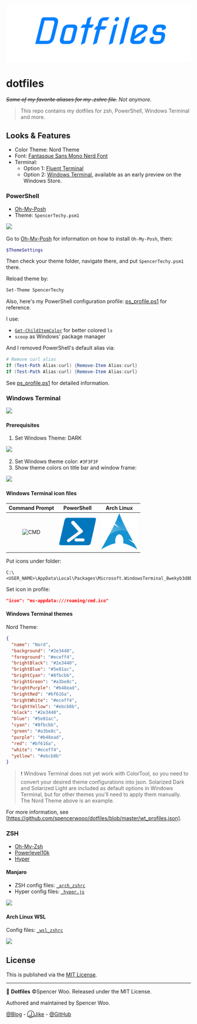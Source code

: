 ![](assets/banner.png)

# dotfiles

*~~Some of my favorite aliases for my .zshrc file.~~ Not anymore.*

> This repo contains my dotfiles for zsh, PowerShell, Windows Terminal and more.

## Looks & Features

- Color Theme: Nord Theme
- Font: [Fantasque Sans Mono Nerd Font](https://github.com/ryanoasis/nerd-fonts/tree/master/patched-fonts/FantasqueSansMono)
- Terminal:
  - Option 1: [Fluent Terminal](https://github.com/felixse/FluentTerminal)
  - Option 2: [Windows Terminal](https://github.com/microsoft/terminal), available as an early preview on the Windows Store.

### PowerShell

- [Oh-My-Posh](https://github.com/JanDeDobbeleer/oh-my-posh)
- Theme: `SpencerTechy.psm1`

![](https://i.loli.net/2019/06/27/5d1452db79b6664465.png)

Go to [Oh-My-Posh](https://github.com/JanDeDobbeleer/oh-my-posh) for information on how to install `Oh-My-Posh`, then:

```PowerShell
$ThemeSettings
```

Then check your theme folder, navigate there, and put `SpencerTechy.psm1` there.

Reload theme by:

```PowerShell
Set-Theme SpencerTechy
```

Also, here's my PowerShell configuration profile: [ps_profile.ps1](https://github.com/spencerwooo/dotfiles/blob/master/ps_profile.ps1) for reference.

I use:

- [`Get-ChildItemColor`](https://github.com/joonro/Get-ChildItemColor) for better colored `ls`
- `scoop` as Windows' package manager

And I removed PowerShell's default alias via:

```powershell
# Remove curl alias
If (Test-Path Alias:curl) {Remove-Item Alias:curl}
If (Test-Path Alias:curl) {Remove-Item Alias:curl}
```

See [ps_profile.ps1](https://github.com/spencerwooo/dotfiles/blob/master/ps_profile.ps1) for detailed information.

### Windows Terminal

![](https://i.loli.net/2019/06/27/5d144eea7d44e73696.png)

#### Prerequisites

1. Set Windows Theme: DARK

![](https://i.loli.net/2019/06/27/5d144f87a841628789.png)

2. Set Windows theme color: `#3F3F3F`
3. Show theme colors on title bar and window frame:

![](https://i.loli.net/2019/06/27/5d144f879a93534999.png)

#### Windows Terminal icon files

|                    Command Prompt                    |                         PowerShell                          |                      Arch Linux                       |
| :--------------------------------------------------: | :---------------------------------------------------------: | :---------------------------------------------------: |
| <img src="wt_icons/cmd.ico" alt="CMD" width="100px"> | <img src="wt_icons/powershell.png" alt="CMD" width="100px"> | <img src="wt_icons/arch.png" alt="CMD" width="100px"> |

Put icons under folder:

```
C:\<USER_NAME>\AppData\Local\Packages\Microsoft.WindowsTerminal_8wekyb3d8bbwe\RoamingState
```

Set icon in profile:

```json
"icon": "ms-appdata:///roaming/cmd.ico"
```

#### Windows Terminal themes

Nord Theme:

```json
{
  "name": "Nord",
  "background": "#2e3440",
  "foreground": "#eceff4",
  "brightBlack": "#2e3440",
  "brightBlue": "#5e81ac",
  "brightCyan": "#8fbcbb",
  "brightGreen": "#a3be8c",
  "brightPurple": "#b48ead",
  "brightRed": "#bf616a",
  "brightWhite": "#eceff4",
  "brightYellow": "#ebcb8b",
  "black": "#2e3440",
  "blue": "#5e81ac",
  "cyan": "#8fbcbb",
  "green": "#a3be8c",
  "purple": "#b48ead",
  "red": "#bf616a",
  "white": "#eceff4",
  "yellow": "#ebcb8b"
}
```

> ❗ Windows Terminal does not yet work with ColorTool, so you need to convert your desired theme configurations into json. Solarized Dark and Solarized Light are included as default options in Windows Terminal, but for other themes you'll need to apply them manually. The Nord Theme above is an example.

For more information, see [https://github.com/spencerwooo/dotfiles/blob/master/wt_profiles.json].

### ZSH

- [Oh-My-Zsh](https://ohmyz.sh/)
- [Powerlevel10k](https://github.com/romkatv/powerlevel10k)
- [Hyper](https://hyper.is)

#### Manjaro

- ZSH config files: [`_arch_zshrc`](https://github.com/spencerwooo/dotfiles/blob/master/_arch_zshrc)
- Hyper config files: [`_hyper.js`](https://github.com/spencerwooo/dotfiles/blob/master/_hyper.js)

![](https://i.loli.net/2018/12/31/5c29a4c819cab.png)

#### Arch Linux WSL

Config files: [`_wsl_zshrc`](https://github.com/spencerwooo/dotfiles/blob/master/_wsl_zshrc)

![](https://i.loli.net/2019/06/27/5d1452db6b26815195.png)

## License

This is published via the [MIT License](https://github.com/spencerwoo98/awesome-alias/blob/master/LICENSE).

---

🚯 **Dotfiles** ©Spencer Woo. Released under the MIT License.

Authored and maintained by Spencer Woo.

[@Blog](https://spencerwoo.com/) - [ⒿJike](https://web.okjike.com/user/4DDA0425-FB41-4188-89E4-952CA15E3C5E/post) - [@GitHub](https://github.com/spencerwooo)
